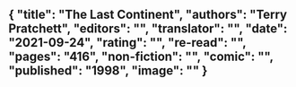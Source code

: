 {
 "title": "The Last Continent",
 "authors": "Terry Pratchett",
 "editors": "",
 "translator": "",
 "date": "2021-09-24",
 "rating": "",
 "re-read": "",
 "pages": "416",
 "non-fiction": "",
 "comic": "",
 "published": "1998",
 "image": ""
}
---

